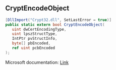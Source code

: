 ## CryptEncodeObject

```csharp
[DllImport("Crypt32.dll", SetLastError = true)]
public static extern bool CryptEncodeObject(
   uint dwCertEncodingType,
   uint lpszStructType,
   IntPtr pvStructInfo,
   byte[] pbEncoded,
   ref uint pcbEncoded
);
```

Microsoft documentation: [Link](https://docs.microsoft.com/en-us/windows/win32/api/wincrypt/nf-wincrypt-cryptencodeobject)

